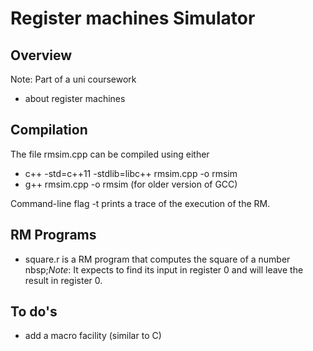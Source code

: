 # Register machines Simulator

## Overview
Note: Part of a uni coursework
- about register machines

## Compilation 
The file rmsim.cpp can be compiled using either
- c++ -std=c++11 -stdlib=libc++ rmsim.cpp -o rmsim
- g++ rmsim.cpp -o rmsim (for older version of GCC)

Command-line flag -t prints a trace of the execution of the RM.

## RM Programs
- square.r is a RM program that computes the square of a number 
nbsp;_Note_: It expects to find its input in register 0 and will leave the result in register 0.


## To do's
- add a macro facility (similar to C)
